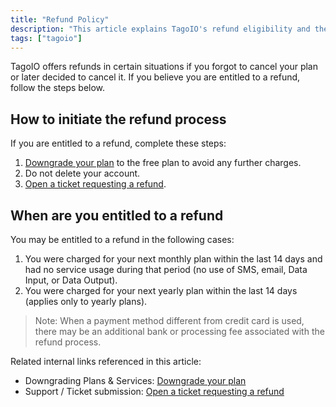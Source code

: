```yaml
---
title: "Refund Policy"
description: "This article explains TagoIO's refund eligibility and the steps to request a refund, including required actions before requesting and conditions that determine entitlement."
tags: ["tagoio"]
---
```


TagoIO offers refunds in certain situations if you forgot to cancel your plan or later decided to cancel it. If you believe you are entitled to a refund, follow the steps below.

## How to initiate the refund process

If you are entitled to a refund, complete these steps:

1. [Downgrade your plan](../billing/account-plans#downgrading) to the free plan to avoid any further charges.  
2. Do not delete your account.  
3. [Open a ticket requesting a refund](https://tago.io/contact).

## When are you entitled to a refund

You may be entitled to a refund in the following cases:

1. You were charged for your next monthly plan within the last 14 days and had no service usage during that period (no use of SMS, email, Data Input, or Data Output).  
2. You were charged for your next yearly plan within the last 14 days (applies only to yearly plans).

> Note: When a payment method different from credit card is used, there may be an additional bank or processing fee associated with the refund process.

Related internal links referenced in this article:
- Downgrading Plans & Services: [Downgrade your plan](../billing/account-plans#downgrading)  
- Support / Ticket submission: [Open a ticket requesting a refund](https://tago.io/contact)